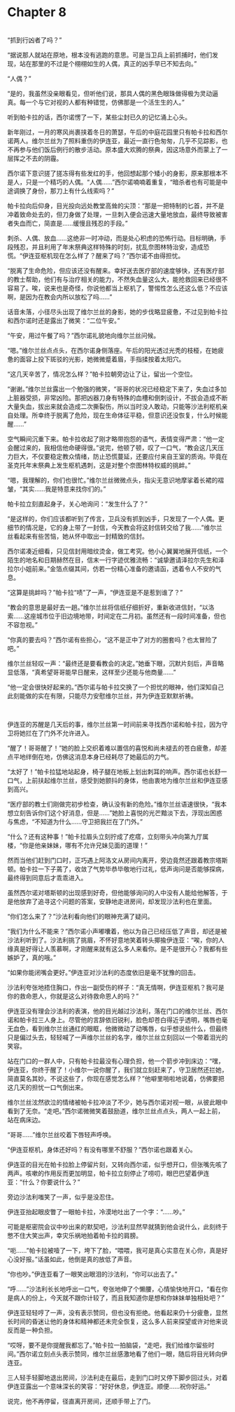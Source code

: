 # Chapter 8

<br>
“抓到行凶者了吗？”

“据说那人就站在原地，根本没有逃跑的意思。可是当卫兵上前抓捕时，他们发现，站在那里的不过是个栩栩如生的人偶，真正的凶手早已不知去向。”

“人偶？”

“是的，我虽然没亲眼看见，但听他们说，那具人偶的黑色眼珠做得极为灵动逼真。每一个与它对视的人都有种错觉，仿佛那是一个活生生的人。”

听到帕卡拉的话，西尔诺愣了一下，某些尘封已久的记忆涌上心头。

新年刚过，一月的寒风尚裹挟着冬日的萧瑟，午后的中庭花园里只有帕卡拉和西尔诺两人。维尔兰丝为了照料重伤的伊连亚，最近一直行色匆匆，几乎不见踪影，也不再参与他们饭后例行的散步活动。原本盛大欢腾的祭典，因这场意外而蒙上了一层挥之不去的阴霾。

西尔诺下意识搓了搓冻得有些发红的手，他回想起那个矮小的身影，原来那根本不是人，只是一个精巧的人偶。“人偶……”西尔诺喃喃着重复，“暗杀者也有可能是中途调换了身份，那刀上有什么线索吗？”

帕卡拉向后仰身，目光投向远处教堂高耸的尖顶：“那是一把特制的匕首，并不是冲着致命处去的，但刀身做了处理，一旦刺入便会迅速大量地放血，最终导致被害者失血而亡，简直是……缓慢且残忍的手段。”

刺杀、人偶、放血……这绝非一时冲动，而是处心积虑的恐怖行动。目标明确，手段残忍，并且利用了年末祭典这样特殊的时刻，扰乱奈图林特治安，造成恐慌。“伊连亚枢机现在怎么样了？醒来了吗？”西尔诺不由得担忧。

“脱离了生命危险，但应该还没有醒来。幸好送去医疗部的速度够快，还有医疗部的教士帮助，他们有与治疗相关的能力，不然失血量这么大，能抢救回来已经很不容易了。唉，说来也是奇怪，你说他都当上枢机了，警惕性怎么还这么低？不应该啊，是因为在教会内所以放松了吗……”

话音未落，小径尽头出现了维尔兰丝的身影，她的步伐略显疲惫，不过见到帕卡拉和西尔诺时还是露出了微笑：“二位午安。”

“午安，用过午餐了吗？”西尔诺礼貌地向维尔兰丝问候。

“嗯。”维尔兰丝点点头，在西尔诺身侧落座。午后的阳光透过光秃的枝桠，在她疲惫的面容上投下斑驳的光影，她微微蹙着眉，手指揉按着太阳穴。

“这几天辛苦了，情况怎么样？”帕卡拉朝旁边让了让，留出一个空位。

“谢谢。”维尔兰丝露出一个勉强的微笑，“哥哥的状况已经稳定下来了，失血过多加上脏器受损，非常凶险。那把凶器刀身有特殊的血槽和倒刺设计，不拔会造成不断大量失血，拔出来就会造成二次撕裂伤，所以当时没人敢动，只能等沙法利枢机亲自处理。所幸终于脱离了危险，现在生命体征平稳，但意识还没恢复，什么时候能醒……”

空气瞬间沉重下来。帕卡拉收起了刚才略带抱怨的语气，表情变得严肃：“他一定会醒过来的，我相信他命硬得很。”说完，他顿了顿，叹了一口气，“教会这几天压力巨大，不仅要稳定教众情绪，防止恐慌蔓延，还要应付来自王室的质询。毕竟在圣克托年末祭典上发生枢机遇刺，这是对整个奈图林特权威的挑衅。”

“嗯，我理解的，你们也很忙。”维尔兰丝微微点头，指尖无意识地摩挲着长裙的褶皱，“其实……我是特意来找你们的。”

帕卡拉立刻直起身子，关心地询问：“发生什么了？”

“是这样的，你们应该都听到了传言，卫兵没有抓到凶手，只发现了一个人偶。更细节的情况是，它的身上带了一封信，今天教会将这封信转交给了我……”维尔兰丝看起来有些苦恼，她从怀中取出一封精致的信封。

西尔诺凑近细看，只见信封用暗纹烫金，做工考究。他小心翼翼地展开信纸，一个陌生的地名和日期赫然在目，信末一行字迹优雅流畅：“诚挚邀请泽拉尔先生和泽拉尔小姐前来。”金箔点缀其间，仿若一份精心准备的邀请函，透着令人不安的气息。

“这算是挑衅吗？”帕卡拉“啧”了一声，“伊连亚是不是惹到谁了？”

“教会的意思是最好去一趟。”维尔兰丝将信纸仔细折好，重新收进信封，“以洛索……这座城市位于旧边境地带，时间定在二月初。虽然还有一段时间准备，但也不容忽视。”

“你真的要去吗？”西尔诺有些担心，“这不是正中了对方的圈套吗？也太冒险了吧。”

维尔兰丝轻叹一声：“最终还是要看教会的决定。”她垂下眼，沉默片刻后，声音略显低落，“真希望哥哥能早日醒来，这样至少还能与他商量……”

“他一定会很快好起来的。”西尔诺与帕卡拉交换了一个担忧的眼神，他们深知自己此刻能做的实在有限，只能尽力安慰维尔兰丝，并为伊连亚默默祈祷。

<br>

伊连亚的苏醒是几天后的事，维尔兰丝第一时间前来寻找西尔诺和帕卡拉，因为守卫将她拦在了门外不允许进入。

“醒了！哥哥醒了！”她的脸上交织着难以置信的喜悦和尚未褪去的苍白疲惫，却差点平地绊倒在地，仿佛这消息本身已经耗尽了她最后的力气。

“太好了！”帕卡拉猛地站起身，椅子腿在地板上划出刺耳的响声。西尔诺也长舒一口气，上前扶起维尔兰丝，感受到她颤抖的身体，他由衷地为维尔兰丝和伊连亚感到高兴。

“医疗部的教士们刚做完初步检查，确认没有新的危险。”维尔兰丝语速很快，“我本想立刻告诉你们这个好消息，但是……”她脸上喜悦的光芒黯淡下去，浮现出困惑与焦虑，“不知道为什么……守卫把我拦在了门外。”

“什么？还有这种事！”帕卡拉眉头立刻拧成了疙瘩，立刻带头冲向第九厅属楼，“你是他亲妹妹，哪有不允许兄妹见面的道理！”

然而当他们赶到门口时，正巧遇上阿洛文从房间内离开，旁边竟然还跟着教宗塔斯顿。帕卡拉一下子蔫了，收敛了气势毕恭毕敬地行过礼，低声询问是否能够探病，最终得到同意后才乖乖进入。

虽然西尔诺对塔斯顿的出现感到好奇，但他能够询问的人中没有人能给他解答，于是他放弃了追寻这个问题的答案，安静地走进房间，却发现沙法利也在里面。

“你们怎么来了？”沙法利看向他们的眼神充满了疑问。

“我们为什么不能来？”西尔诺小声嘟囔着，他以为自己已经压低了声音，却还是被沙法利听到了。沙法利挑了挑眉，不怀好意地笑着转头揶揄伊连亚：“唉，你的人缘真是好得让人羡慕啊，才刚醒来就有这么多人来看你。是不是很开心？我都有些嫉妒了，真的哦。”

“如果你能闭嘴会更好。”伊连亚对沙法利的态度依旧是毫不犹豫的回击。

沙法利夸张地捂住胸口，作出一副受伤的样子：“真无情啊，伊连亚枢机？我可是你的救命恩人，你就是这么对待救命恩人的吗？”

伊连亚没有理会沙法利的表演，他的目光越过沙法利，落在门口的维尔兰丝、西尔诺和帕卡拉三人身上。尽管他的言辞依旧锐利，脸色却苍白得近乎透明，嘴唇也毫无血色，看到维尔兰丝通红的眼眶，他微微动了动嘴唇，似乎想说些什么，但最终只是偏过头去，轻轻喊了一声维尔兰丝的名字，维尔兰丝立刻回以一个带着泪光的笑容。

站在门口的一群人中，只有帕卡拉最没有心理负担，他一个箭步冲到床边：“嘿，伊连亚，你终于醒了！小维尔一说你醒了，我们就立刻赶来了，守卫居然还拦她，简直莫名其妙。不说这些了，你现在感觉怎么样？”他噼里啪啦地说着，仿佛要把这几天的担忧一口气倒出来。

维尔兰丝泫然欲泣的情绪被帕卡拉冲淡了不少，她与西尔诺对视一眼，从彼此眼中看到了无奈。“走吧。”西尔诺微微笑着鼓励道，维尔兰丝点点头，两人一起上前，站在病床边。

“哥哥……”维尔兰丝咬着下唇轻声呼唤。

“伊连亚枢机，身体还好吗？有没有哪里不舒服？”西尔诺也跟着关心。

伊连亚的目光在帕卡拉脸上停留片刻，又转向西尔诺，似乎想开口，但张嘴先咳了两声。咳嗽的作用反而更加明显，帕卡拉立刻停止了唠叨，眼巴巴望着伊连亚：“什么？你要说什么？”

旁边沙法利嗤笑了一声，似乎是没忍住。

伊连亚抬起眼皮瞥了一眼帕卡拉，冷漠地吐出了一个字：“……吵。”

可能是枢密院会议中吵出来的默契吧，沙法利显然早就猜到他会说什么，此刻终于憋不住大笑出声，幸灾乐祸地拍着帕卡拉的肩膀。

“呃……”帕卡拉被噎了一下，垮下了脸，“喂喂，我可是真心实意在关心你，真是好心没好报。”话虽如此，他倒是真的放低了声音。

“你也吵。”伊连亚看了一眼笑出眼泪的沙法利，“你可以出去了。”

“呼……”沙法利长长地呼出一口气，夸张地伸了个懒腰，心情愉快地开口，“看在你是病人的份上，今天就不跟你计较了，而且我知道你是想和你妹妹单独相处吧？”

伊连亚轻轻哼了一声，没有表示赞同，但也没有拒绝。他看起来仍十分疲惫，显然长时间的昏迷让他的身体和精神都还未完全恢复，这么多人前来探望或许对他来说反而是一种负担。

“哎呀，要不是你提醒我都忘了。”帕卡拉一拍脑袋，“走吧，我们给维尔留些时间。”西尔诺立刻点头表示赞同，维尔兰丝感激地看了他们一眼，随后将目光转向伊连亚。

三人轻手轻脚地退出房间，沙法利走在最后，走到门口时又停下脚步回过头，对着伊连亚露出一个意味深长的笑容：“好好休息，伊连亚。顺便……祝你好运。”

说完，他不再停留，径直离开房间，还顺手带上了门。
